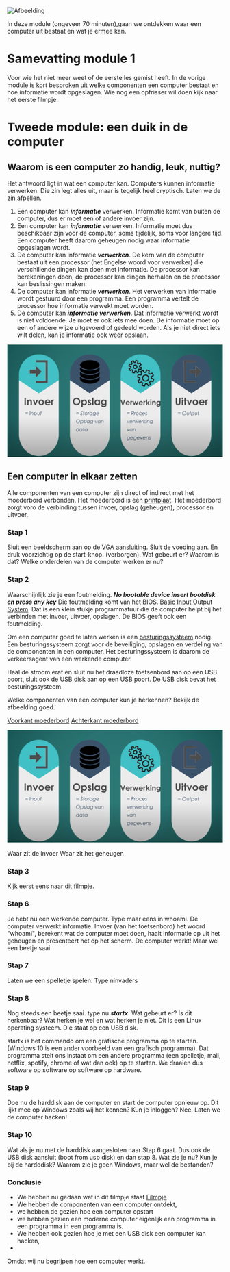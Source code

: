 ![Afbeelding](https://2pwgqm3nczsg1a5kw72u2pcf-wpengine.netdna-ssl.com/wp-content/uploads/2019/05/computer-system-upgrade.jpg "Een computer")

In deze module (ongeveer 70 minuten),gaan we ontdekken waar een computer uit bestaat en wat je ermee kan.

# Samevatting module 1
Voor wie het niet meer weet of de eerste les gemist heeft. In de vorige module is kort besproken uit welke componenten een computer bestaat en hoe informatie wordt opgeslagen. Wie nog een opfrisser wil doen kijk naar het eerste filmpje.


# Tweede module: een duik in de computer

## Waarom is een computer zo handig, leuk, nuttig? 
Het antwoord ligt in wat een computer kan. Computers kunnen informatie verwerken. Die zin legt alles uit, maar is tegelijk heel cryptisch. Laten we de zin afpellen.

1. Een computer kan ***informatie*** verwerken. Informatie komt van buiten de computer, dus er moet een of andere invoer zijn.
2. Een computer kan ***informatie*** verwerken. Informatie moet dus beschikbaar zijn voor de computer, soms tijdelijk, soms voor langere tijd. Een computer heeft daarom geheugen nodig waar informatie opgeslagen wordt.
3. De computer kan informatie ***verwerken***. De kern van de computer bestaat uit een processor (het Engelse woord voor verwerker) die verschillende dingen kan doen met informatie. De processor kan berekeningen doen, de processor kan dingen herhalen en de processor kan beslissingen maken.
4. De computer kan informatie ***verwerken***. Het verwerken van informatie wordt gestuurd door een programma. Een programma vertelt de processor hoe informatie verwekt moet worden.
5. De computer kan ***informatie verwerken***. Dat informatie verwerkt wordt is niet voldoende. Je moet er ook iets mee doen. De informatie moet op een of andere wijze uitgevoerd of gedeeld worden. Als je niet direct iets wilt delen, kan je informatie ook weer opslaan.

![Afbeelding](https://raw.githubusercontent.com/johantenhouten/InleidingInformatica/main/elementencomputer.png "Componenten in een computer")

## Een computer in elkaar zetten
Alle componenten van een computer zijn direct of indirect met het moederbord verbonden. Het moederbord is een [printplaat](https://nl.wikipedia.org/wiki/Printplaat). Het moederbord zorgt voro de verbinding tussen invoer, opslag (geheugen), processor en uitvoer.



### Stap 1
Sluit een beeldscherm aan op de [VGA aansluiting](nl.wikipedia.org/wiki/Video_graphics_array). Sluit de voeding aan. En druk voorzichtig op de start-knop. (verborgen). Wat gebeurt er? Waarom is dat? Welke onderdelen van de computer werken er nu? 

### Stap 2
Waarschijnlijk zie je een foutmelding. ***No bootable device insert bootdisk en press any key*** Die foutmelding komt van het BIOS. 
[Basic Input Output System](https://nl.wikipedia.org/wiki/Basic_input/output_system). Dat is een klein stukje programmatuur die de computer 
helpt bij het verbinden met invoer, uitvoer, opslagen. De BIOS geeft ook een foutmelding. 

Om een computer goed te laten werken is een [besturingssysteem](https://nl.wikipedia.org/wiki/Besturingssysteem) nodig. 
Een besturingssysteem zorgt voor de beveiliging, opslagen en verdeling van de componenten in een computer. Het besturingssysteem is daarom 
de verkeersagent van een werkende computer. 

Haal de stroom eraf en sluit nu het draadloze toetsenbord aan op een USB poort, sluit ook de USB disk aan op een USB poort. De USB disk bevat het
besturingssysteem. 

Welke componenten van een computer kun je herkennen? Bekijk de afbeelding goed.

[Voorkant moederbord](https://github.com/johantenhouten/InleidingInformatica/blob/main/voorkant.png)
[Achterkant moederbord](https://github.com/johantenhouten/InleidingInformatica/blob/main/ahterkant.png)

![Afbeelding](https://raw.githubusercontent.com/johantenhouten/InleidingInformatica/main/elementencomputer.png "Componenten in een computer")

Waar zit de invoer
Waar zit het geheugen


### Stap 3
Kijk eerst eens naar dit [filmpje](https://www.youtube.com/watch?v=DsF2ZlaXSh8). 



### Stap 6
Je hebt nu een werkende computer. Type maar eens in whoami. De computer verwerkt informatie. Invoer (van het toetsenbord) het woord "whoami", berekent wat de computer moet doen, haalt informatie op uit het geheugen en presenteert het op het scherm. De computer werkt!
Maar wel een beetje saai.

### Stap 7
Laten we een spelletje spelen. Type ninvaders

### Stap 8
Nog steeds een beetje saai. type nu ***startx***. Wat gebeurt er? Is dit herkenbaar? Wat herken je wel en wat herken je niet. Dit is een Linux operating systeem. Die staat op een USB disk. 

startx is het commando om een grafische programma op te starten. (Windows 10 is een ander voorbeeld van een grafisch programma). Dat programma stelt ons instaat om een andere programma (een spelletje, mail, netflix, spotify, chrome of wat dan ook) op te starten. We draaien dus software op software op software op hardware.

### Stap 9
Doe nu de harddisk aan de computer en start de computer opnieuw op. Dit lijkt mee op Windows zoals wij het kennen? Kun je inloggen? Nee. Laten we de computer hacken!

### Stap 10
Wat als je nu met de harddisk aangesloten naar Stap 6 gaat. Dus ook de USB disk aansluit (boot from usb disk) en dan stap 8. 
Wat zie je nu? Kun je bij de hardddisk? Waarom zie je geen Windows, maar wel de bestanden?


### Conclusie
- We hebben nu gedaan wat in dit filmpje staat [Filmpje](https://www.youtube.com/watch?v=IpPotjWp_eM)
- We hebben de componenten van een computer ontdekt, 
- we hebben de gezien hoe een computer opstart 
- we hebben gezien een moderne computer eigenlijk een programma in een programma in een programma is. 
- We hebben ook gezien hoe je met een USB disk een computer kan hacken, 
-
Omdat wij nu begrijpen hoe een computer werkt.







